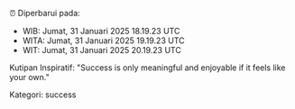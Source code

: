 ⏰ Diperbarui pada:
- WIB: Jumat, 31 Januari 2025 18.19.23 UTC
- WITA: Jumat, 31 Januari 2025 19.19.23 UTC
- WIT: Jumat, 31 Januari 2025 20.19.23 UTC

Kutipan Inspiratif:
"Success is only meaningful and enjoyable if it feels like your own."


Kategori: success

